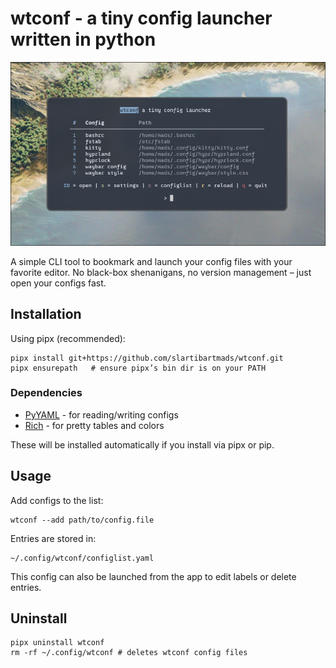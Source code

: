 
# wtconf - a tiny config launcher written in python

![Screenshot](screenshot.png)

A simple CLI tool to bookmark and launch your config files with your favorite editor.
No black-box shenanigans, no version management – just open your configs fast.




## Installation
Using pipx (recommended):
```
pipx install git+https://github.com/slartibartmads/wtconf.git
pipx ensurepath   # ensure pipx’s bin dir is on your PATH
```

### Dependencies

- [PyYAML](https://pyyaml.org/) - for reading/writing configs
- [Rich](https://github.com/Textualize/rich) - for pretty tables and colors
  
These will be installed automatically if you install via pipx or pip.

## Usage

Add configs to the list:
```
wtconf --add path/to/config.file
```

Entries are stored in:
```
~/.config/wtconf/configlist.yaml
```
This config can also be launched from the app to edit labels or delete entries.

## Uninstall
```
pipx uninstall wtconf
rm -rf ~/.config/wtconf # deletes wtconf config files
```
